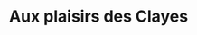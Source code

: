 ---
title: "Aux plaisirs des Clayes"
url: /les-clayes-sous-bois/aux-plaisirs-des-clayes/
shop: Bäckerei
---